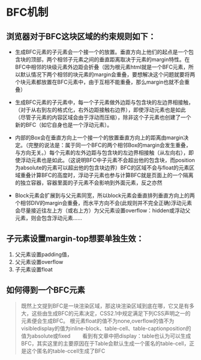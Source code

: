 # BFC机制

## 浏览器对于BFC这块区域的约束规则如下：

* 生成BFC元素的子元素会一个接一个的放置。垂直方向上他们的起点是一个包含块的顶部，两个相邻子元素之间的垂直距离取决于元素的margin特性。在BFC中相邻的块级元素外边距会折叠（因为根元素html就是一个BFC元素，所以默认情况下两个相邻的块元素的margin会重叠，要想解决这个问题就要将两个块元素都放置在BFC元素中，由于互相不能重叠，那么margin也就不会重叠）
* 生成BFC元素的子元素中，每一个子元素做外边距与包含块的左边界相接触，（对于从右到左的格式化，右外边距接触右边界），即使浮动元素也是如此（尽管子元素的内容区域会由于浮动而压缩），除非这个子元素也创建了一个新的BFC（如它自身也是一个浮动元素）。
* 内部的Box会在垂直方向上一个接一个的放置垂直方向上的距离由margin决定。（完整的说法是：属于同一个BFC的两个相邻Box的margin会发生重叠，与方向无关。）每个元素的左外边距与包含块的左边界相接触（从左向右），即使浮动元素也是如此。（这说明BFC中子元素不会超出他的包含块，而position为absolute的元素可以超出他的包含块边界）BFC的区域不会与float的元素区域重叠计算BFC的高度时，浮动子元素也参与计算BFC就是页面上的一个隔离的独立容器，容器里面的子元素不会影响到外面元素，反之亦然

* Block元素会扩展到与父元素同宽，所以block元素会垂直排列垂直方向上的两个相邻DIV的margin会重叠，而水平方向不会(此规则并不完全正确)浮动元素会尽量接近往左上方（或右上方）为父元素设置overflow：hidden或浮动父元素，则会包含浮动元素......



## 子元素设置margin-top想要单独生效：

1. 父元素设置padding值，
2. 父元素设置overflow 
3. 子元素设置float

## 如何得到一个BFC元素

> 既然上文提到BFC是一块渲染区域，那这块渲染区域到底在哪，它又是有多大，这些由生成BFC的元素决定，CSS2.1中规定满足下列CSS声明之一的元素便会生成BFC。
> 根元素float的值不为none,overflow的值不为visibledisplay的值为inline-block、table-cell、table-captionposition的值为absolute或fixed
　　看到有文章中把display：table也认为可以生成BFC，其实这里的主要原因在于Table会默认生成一个匿名的table-cell，正是这个匿名的table-ccell生成了BFC